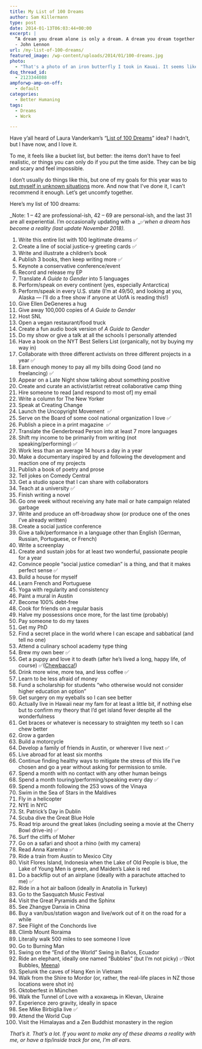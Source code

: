 ```yaml
---
title: My List of 100 Dreams
author: Sam Killermann
type: post
date: 2014-01-13T06:03:44+00:00
excerpt: |
  “A dream you dream alone is only a dream. A dream you dream together is reality.” 
  - John Lennon
url: /my-list-of-100-dreams/
featured_image: /wp-content/uploads/2014/01/100-dreams.jpg
photo:
  - "That's a photo of an iron butterfly I took in Kauai. It seems like something out of a dream, doesn't it?"
dsq_thread_id:
  - 2123344088
ampforwp-amp-on-off:
  - default
categories:
  - Better Humaning
tags:
  - Dreams
  - Work

---
```

Have y&#8217;all heard of Laura Vanderkam&#8217;s &#8220;<a rel="noopener" href="http://lauravanderkam.com/2010/10/100110-my-list-of-100-dreams/" target="_blank">List of 100 Dreams</a>&#8221; idea? I hadn&#8217;t, but I have now, and I love it. 

To me, it feels like a bucket list, but better: the items don&#8217;t have to feel realistic, or things you can only do if you put the time aside. They can be big and scary and feel impossible. 

I don&#8217;t usually do things like this, but one of my goals for this year was to <a rel="noopener" href="http://samkillermann.wpengine.com/new-years-resolutions-happy-world/" target="_blank">put myself in unknown situations</a> more. And now that I&#8217;ve done it, I can&#8217;t recommend it enough. Let&#8217;s get uncomfy together.

Here&#8217;s my list of 100 dreams:

_Note: 1 &#8211; 42 are professional-ish, 42 &#8211; 69 are personal-ish, and the last 31 are all experiential. I&#8217;m occasionally updating with a  _✅_when a dream has become a reality (last update November 2018)._

  1. Write this entire list with 100 legitimate dreams ✅
  2. Create a line of social justice-y greeting cards ✅
  3. Write and illustrate a children&#8217;s book
  4. Publish 3 books, then keep writing more ✅
  5. Keynote a conservative conference/event
  6. Record and release my EP
  7. Translate _A Guide to Gender_ into 5 languages
  8. Perform/speak on every continent (yes, especially Antarctica)
  9. Perform/speak in every U.S. state (I&#8217;m at 49/50, and looking at you, Alaska &#8212; I&#8217;ll do a free show if anyone at UofA is reading this!)
 10. Give Ellen DeGeneres a hug
 11. Give away 100,000 copies of _A Guide to Gender_
 12. Host SNL
 13. Open a vegan restaurant/food truck
 14. Create a fun audio book version of _A Guide to Gender_
 15. Do my show or give a talk at all the schools I personally attended
 16. Have a book on the NYT Best Sellers List (organically, not by buying my way in)
 17. Collaborate with three different activists on three different projects in a year ✅
 18. Earn enough money to pay all my bills doing Good (and no freelancing) ✅
 19. Appear on a Late Night show talking about something positive
 20. Create and curate an activist/artist retreat collaborative camp thing
 21. Hire someone to read [and respond to most of] my email
 22. Write a column for The New Yorker
 23. Speak at Creating Change
 24. Launch the Uncopyright Movement  ✅
 25. Serve on the Board of some cool national organization I love ✅
 26. Publish a piece in a print magazine  ✅
 27. Translate the Genderbread Person into at least 7 more languages
 28. Shift my income to be primarily from writing (not speaking/performing) ✅
 29. Work less than an average 14 hours a day in a year
 30. Make a documentary inspired by and following the development and reaction one of my projects
 31. Publish a book of poetry and prose
 32. Tell jokes on Comedy Central
 33. Get a studio space that I can share with collaborators
 34. Teach at a university ✅
 35. Finish writing a novel
 36. Go one week without receiving any hate mail or hate campaign related garbage
 37. Write and produce an off-broadway show (or produce one of the ones I&#8217;ve already written)
 38. Create a social justice conference
 39. Give a talk/performance in a language other than English (German, Russian, Portuguese, or French)
 40. Write a screenplay
 41. Create and sustain jobs for at least two wonderful, passionate people for a year
 42. Convince people &#8220;social justice comedian&#8221; is a thing, and that it makes perfect sense ✅
 43. Build a house for myself
 44. Learn French and Portuguese
 45. Yoga with regularity and consistency
 46. Paint a mural in Austin
 47. Become 100% debt-free
 48. Cook for friends on a regular basis
 49. Halve my possessions once more, for the last time (probably)
 50. Pay someone to do my taxes
 51. Get my PhD
 52. Find a secret place in the world where I can escape and sabbatical (and tell no one)
 53. Attend a culinary school academy type thing
 54. Brew my own beer ✅
 55. Get a puppy and love it to death (after he&#8217;s lived a long, happy life, of course) ✅([Chewbacca!][1])
 56. Drink more wine, more tea, and less coffee ✅
 57. Learn to be less afraid of money
 58. Fund a scholarship for students &#8220;who otherwise would not consider higher education an option&#8221;
 59. Get surgery on my eyeballs so I can see better
 60. Actually live in Hawaii near my fam for at least a little bit, if nothing else but to confirm my theory that I&#8217;d get island fever despite all the wonderfulness
 61. Get braces or whatever is necessary to straighten my teeth so I can chew better
 62. Grow a garden
 63. Build a motorcycle
 64. Develop a family of friends in Austin, or wherever I live next ✅
 65. Live abroad for at least six months
 66. Continue finding healthy ways to mitigate the stress of this life I&#8217;ve chosen and go a year without asking for permission to smile.
 67. Spend a month with no contact with any other human beings
 68. Spend a month touring/performing/speaking every day ✅
 69. Spend a month following the 253 vows of the Vinaya
 70. Swim in the Sea of Stars in the Maldives
 71. Fly in a helicopter
 72. NYE in NYC
 73. St. Patrick&#8217;s Day in Dublin
 74. Scuba dive the Great Blue Hole
 75. Road trip around the great lakes (including seeing a movie at the Cherry Bowl drive-in) ✅
 76. Surf the cliffs of Moher
 77. Go on a safari and shoot a rhino (with my camera)
 78. Read Anna Karenina ✅
 79. Ride a train from Austin to Mexico City
 80. Visit Flores Island, Indonesia when the Lake of Old People is blue, the Lake of Young Men is green, and Maiden&#8217;s Lake is red
 81. Do a backflip out of an airplane (ideally with a parachute attached to me) ✅
 82. Ride in a hot air balloon (ideally in Anatolia in Turkey)
 83. Go to the Sasquatch Music Festival
 84. Visit the Great Pyramids and the Sphinx
 85. See Zhangye Danxia in China
 86. Buy a van/bus/station wagon and live/work out of it on the road for a while
 87. See Flight of the Conchords live
 88. Climb Mount Roraima
 89. <span style="line-height: 1.5em;">Literally walk 500 miles to see someone I love</span>
 90. Go to Burning Man
 91. Swing on the &#8220;End of the World&#8221; Swing in Baños, Ecuador
 92. Ride an elephant, ideally one named &#8220;Bubbles&#8221; (but I&#8217;m not picky) ✅(Not Bubbles, [Meena][2])
 93. Spelunk the caves of Hang Ken in Vietnam
 94. Walk from the Shire to Mordor (or, rather, the real-life places in NZ those locations were shot in)
 95. Oktoberfest in München
 96. Walk the Tunnel of Love with a коханець in Klevan, Ukraine
 97. Experience zero gravity, ideally in space
 98. See Mike Birbiglia live ✅
 99. Attend the World Cup
100. Visit the Himalayas and a Zen Buddhist monastery in the region

_That&#8217;s it. That&#8217;s a lot. If you want to make any of these dreams a reality with me, or have a tip/inside track for one, I&#8217;m all ears._

 [1]: https://www.instagram.com/p/BkgEtu2no8W/
 [2]: https://www.instagram.com/p/6UQT31FHjX/